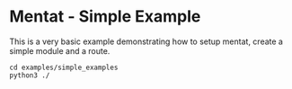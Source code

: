 # Mentat - Simple Example

This is a very basic example demonstrating how to setup mentat, create a simple module and a route. 


```
cd examples/simple_examples
python3 ./
```
